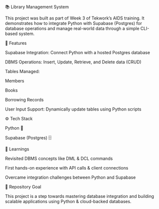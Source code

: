 📚 Library Management System

This project was built as part of Week 3 of Tekwork’s AIDS training.
It demonstrates how to integrate Python with Supabase (Postgres) for database operations and manage real-world data through a simple CLI-based system.

🔑 Features

Supabase Integration: Connect Python with a hosted Postgres database

DBMS Operations: Insert, Update, Retrieve, and Delete data (CRUD)

Tables Managed:

Members

Books

Borrowing Records

User Input Support: Dynamically update tables using Python scripts

⚙️ Tech Stack

Python 🐍

Supabase (Postgres) 🗄️

🚀 Learnings

Revisited DBMS concepts like DML & DCL commands

First hands-on experience with API calls & client connections

Overcame integration challenges between Python and Supabase

📎 Repository Goal

This project is a step towards mastering database integration and building scalable applications using Python & cloud-backed databases.

